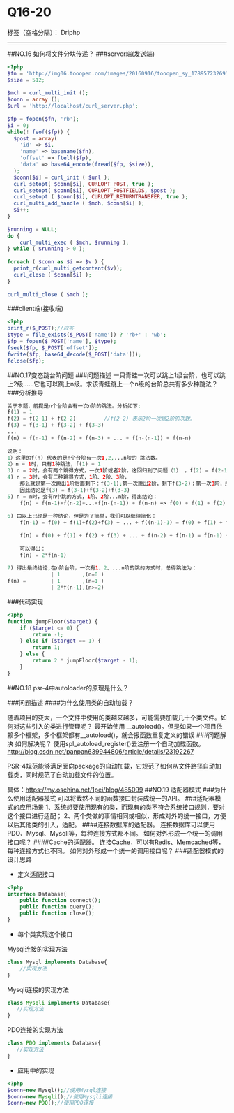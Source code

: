 ﻿# Q16-20

标签（空格分隔）： Driphp

---

##NO.16 如何将文件分块传递？
###server端(发送端)
```php
<?php
$fn = 'http://img06.tooopen.com/images/20160916/tooopen_sy_178957232691.jpg';//随便找的一个图片
$size = 512;
 
$mch = curl_multi_init ();
$conn = array ();
$url = 'http://localhost/curl_server.php';
 
$fp = fopen($fn, 'rb');
$i = 0;
while(! feof($fp)) {
  $post = array(
    'id' => $i,
    'name' => basename($fn),
    'offset' => ftell($fp),
    'data' => base64_encode(fread($fp, $size)),
  );
  $conn[$i] = curl_init ( $url );
  curl_setopt( $conn[$i], CURLOPT_POST, true );
  curl_setopt( $conn[$i], CURLOPT_POSTFIELDS, $post );
  curl_setopt ( $conn[$i], CURLOPT_RETURNTRANSFER, true );
  curl_multi_add_handle ( $mch, $conn[$i] );
  $i++;
}
 
$running = NULL;
do {
    curl_multi_exec ( $mch, $running );
} while ( $running > 0 );
 
foreach ( $conn as $i => $v ) {
  print_r(curl_multi_getcontent($v));
  curl_close ( $conn[$i] );
}
 
curl_multi_close ( $mch );
```
###client端(接收端)
```php
<?php
print_r($_POST);//应答
$type = file_exists($_POST['name']) ? 'rb+' : 'wb';
$fp = fopen($_POST['name'], $type);
fseek($fp, $_POST['offset']);
fwrite($fp, base64_decode($_POST['data']));
fclose($fp);
```
##NO.17变态跳台阶问题
###问题描述
一只青蛙一次可以跳上1级台阶，也可以跳上2级……它也可以跳上n级。求该青蛙跳上一个n级的台阶总共有多少种跳法？
###分析推导
```php
关于本题，前提是n个台阶会有一次n阶的跳法。分析如下:
f(1) = 1
f(2) = f(2-1) + f(2-2)         //f(2-2) 表示2阶一次跳2阶的次数。
f(3) = f(3-1) + f(3-2) + f(3-3) 
...
f(n) = f(n-1) + f(n-2) + f(n-3) + ... + f(n-(n-1)) + f(n-n) 
 
说明： 
1）这里的f(n) 代表的是n个台阶有一次1,2,...n阶的 跳法数。
2）n = 1时，只有1种跳法，f(1) = 1
3) n = 2时，会有两个跳得方式，一次1阶或者2阶，这回归到了问题（1） ，f(2) = f(2-1) + f(2-2) 
4) n = 3时，会有三种跳得方式，1阶、2阶、3阶，
    那么就是第一次跳出1阶后面剩下：f(3-1);第一次跳出2阶，剩下f(3-2)；第一次3阶，那么剩下f(3-3)
    因此结论是f(3) = f(3-1)+f(3-2)+f(3-3)
5) n = n时，会有n中跳的方式，1阶、2阶...n阶，得出结论：
    f(n) = f(n-1)+f(n-2)+...+f(n-(n-1)) + f(n-n) => f(0) + f(1) + f(2) + f(3) + ... + f(n-1)
    
6) 由以上已经是一种结论，但是为了简单，我们可以继续简化：
    f(n-1) = f(0) + f(1)+f(2)+f(3) + ... + f((n-1)-1) = f(0) + f(1) + f(2) + f(3) + ... + f(n-2)
    
    f(n) = f(0) + f(1) + f(2) + f(3) + ... + f(n-2) + f(n-1) = f(n-1) + f(n-1)
    
    可以得出：
    f(n) = 2*f(n-1)
    
7) 得出最终结论,在n阶台阶，一次有1、2、...n阶的跳的方式时，总得跳法为：
              | 1       ,(n=0 ) 
f(n) =        | 1       ,(n=1 )
              | 2*f(n-1),(n>=2)
```
###代码实现
```php
<?php
function jumpFloor($target) {
    if ($target <= 0) {
        return -1;
    } else if ($target == 1) {
        return 1;
    } else {
        return 2 * jumpFloor($target - 1);
    }
}
```
##NO.18 psr-4中autoloader的原理是什么？

###问题描述
####为什么使用类的自动加载？

随着项目的变大，一个文件中使用的类越来越多，可能需要加载几十个类文件。如何对这些引入的类进行管理呢？
最开始使用 __autoload()。但是如果一个项目依赖多个框架，多个框架都有__autoload()，就会报函数重复定义的错误
###问题解决
如何解决呢？
使用spl_autoload_register()去注册一个自动加载函数。
http://blog.csdn.net/panpan639944806/article/details/23192267

 PSR-4规范能够满足面向package的自动加载，它规范了如何从文件路径自动加载类，同时规范了自动加载文件的位置。

 具体：https://my.oschina.net/1pei/blog/485099
##NO.19 适配器模式
###为什么使用适配器模式
可以将截然不同的函数接口封装成统一的API。
###适配器模式的应用场景
1、系统想要使用现有的类，而现有的类不符合系统接口规则，要对这个接口进行适配；
2、两个类做的事情相同或相似，形成对外的统一接口，方便以后其他类的引入，适配。
####连接数据库的适配器。
连接数据库可以使用PDO、Mysql、Mysqli等，每种连接方式都不同。
如何对外形成一个统一的调用接口呢？
####Cache的适配器。
连接Cache，可以有Redis、Memcached等，每种连接方式也不同。
如何对外形成一个统一的调用接口呢？
###适配器模式的设计思路

 - 定义适配接口
```php
<?php
interface Database{
    public function connect();
    public function query();
    public function close();
}
```
 - 每个类实现这个接口
 
Mysql连接的实现方法
```php
class Mysql implements Database{
    //实现方法
}
```
Mysqli连接的实现方法
```php
class Mysqli implements Database{
   //实现方法
}
```
PDO连接的实现方法
```php
class PDO implements Database{
   //实现方法
}
```
 - 应用中的实现
```php
<?php
$conn=new Mysql();//使用Mysql连接
$conn=new Mysqli();//使用Mysqli连接
$conn=new PDO();//使用PDO连接
```



